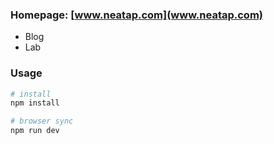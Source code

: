 ### Homepage: [www.neatap.com](www.neatap.com)

- Blog
- Lab

### Usage

```bash
# install
npm install

# browser sync
npm run dev
```
